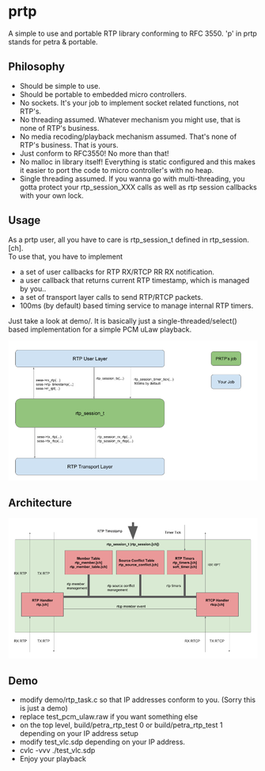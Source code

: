 # prtp
  A simple to use and portable RTP library conforming to RFC 3550.
  'p' in prtp stands for petra & portable.

## Philosophy
  * Should be simple to use.
  * Should be portable to embedded micro controllers.
  * No sockets. It's your job to implement socket related functions, not RTP's.
  * No threading assumed. Whatever mechanism you might use, that is none of RTP's business.
  * No media recoding/playback mechanism assumed. That's none of RTP's business. That is yours.
  * Just conform to RFC3550! No more than that!
  * No malloc in library itself! Everything is static configured and this makes it easier to port the code to micro controller's with no heap.
  * Single threading assumed. If you wanna go with multi-threading, you gotta protect your rtp_session_XXX calls as well as rtp session callbacks with your own lock.

## Usage
As a prtp user, all you have to care is rtp_session_t defined in rtp_session.[ch].  
To use that, you have to implement  

  * a set of user callbacks for RTP RX/RTCP RR RX notification.
  * a user callback that returns current RTP timestamp, which is managed by you‥
  * a set of transport layer calls to send RTP/RTCP packets.
  * 100ms (by default) based timing service to manage internal RTP timers.

Just take a look at demo/. It is basically just a single-threaded/select() based implementation for a simple PCM uLaw playback.

![Usage](doc/prtp_usage.png "Usage")

## Architecture
![Usage](doc/prtp_architecture.png "Architecture")

## Demo
  * modify demo/rtp_task.c so that IP addresses conform to you. (Sorry this is just a demo)
  * replace test_pcm_ulaw.raw if you want something else
  * on the top level, build/petra_rtp_test 0 or build/petra_rtp_test 1 depending on your IP address setup
  * modify test_vlc.sdp depending on your IP address.
  * cvlc -vvv ./test_vlc.sdp
  * Enjoy your playback
